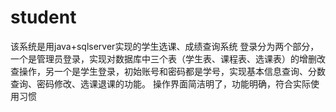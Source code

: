# student
  该系统是用java+sqlserver实现的学生选课、成绩查询系统
  登录分为两个部分，一个是管理员登录，实现对数据库中三个表（学生表、课程表、选课表）的增删改查操作，另一个是学生登录，初始账号和密码都是学号，实现基本信息查询、分数查询、密码修改、选课退课的功能。
  操作界面简洁明了，功能明确，符合实际使用习惯
  
